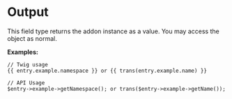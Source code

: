 # Output

This field type returns the addon instance as a value. You may access the object as normal.

**Examples:**

```
// Twig usage
{{ entry.example.namespace }} or {{ trans(entry.example.name) }}

// API Usage
$entry->example->getNamespace(); or trans($entry->example->getName());
```
